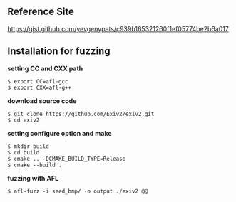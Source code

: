 ## Reference Site
https://gist.github.com/yevgenypats/c939b165321260f1ef05774be2b6a017

## Installation for fuzzing
**setting CC and CXX path**
```
$ export CC=afl-gcc
$ export CXX=afl-g++
```
**download source code**
```
$ git clone https://github.com/Exiv2/exiv2.git
$ cd exiv2
```
**setting configure option and make**
```
$ mkdir build
$ cd build
$ cmake .. -DCMAKE_BUILD_TYPE=Release
$ cmake --build .
```
**fuzzing with AFL**
```
$ afl-fuzz -i seed_bmp/ -o output ./exiv2 @@
```
